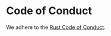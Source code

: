 # Code of Conduct

We adhere to the [Rust Code of Conduct](https://www.rust-lang.org/policies/code-of-conduct).
